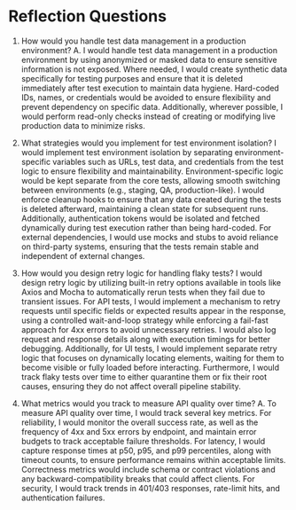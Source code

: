 # Reflection Questions

1.	How would you handle test data management in a production environment?
A. I would handle test data management in a production environment by using anonymized or masked data to ensure sensitive information is not exposed. Where needed, I would create synthetic data specifically for testing purposes and ensure that it is deleted immediately after test execution to maintain data hygiene. Hard-coded IDs, names, or credentials would be avoided to ensure flexibility and prevent dependency on specific data. Additionally, wherever possible, I would perform read-only checks instead of creating or modifying live production data to minimize risks.

2.	What strategies would you implement for test environment isolation?
I would implement test environment isolation by separating environment-specific variables such as URLs, test data, and credentials from the test logic to ensure flexibility and maintainability. Environment-specific logic would be kept separate from the core tests, allowing smooth switching between environments (e.g., staging, QA, production-like). I would enforce cleanup hooks to ensure that any data created during the tests is deleted afterward, maintaining a clean state for subsequent runs. Additionally, authentication tokens would be isolated and fetched dynamically during test execution rather than being hard-coded. For external dependencies, I would use mocks and stubs to avoid reliance on third-party systems, ensuring that the tests remain stable and independent of external changes.

3.	How would you design retry logic for handling flaky tests?
I would design retry logic by utilizing built-in retry options available in tools like Axios and Mocha to automatically rerun tests when they fail due to transient issues. For API tests, I would implement a mechanism to retry requests until specific fields or expected results appear in the response, using a controlled wait-and-loop strategy while enforcing a fail-fast approach for 4xx errors to avoid unnecessary retries. I would also log request and response details along with execution timings for better debugging. Additionally, for UI tests, I would implement separate retry logic that focuses on dynamically locating elements, waiting for them to become visible or fully loaded before interacting. Furthermore, I would track flaky tests over time to either quarantine them or fix their root causes, ensuring they do not affect overall pipeline stability.

4.	What metrics would you track to measure API quality over time?
A. To measure API quality over time, I would track several key metrics.
For reliability, I would monitor the overall success rate, as well as the frequency of 4xx and 5xx errors by endpoint, and maintain error budgets to track acceptable failure thresholds.
For latency, I would capture response times at p50, p95, and p99 percentiles, along with timeout counts, to ensure performance remains within acceptable limits.
Correctness metrics would include schema or contract violations and any backward-compatibility breaks that could affect clients.
For security, I would track trends in 401/403 responses, rate-limit hits, and authentication failures.
